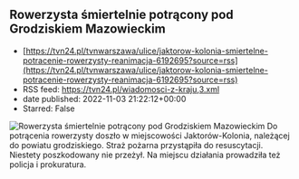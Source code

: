 ## Rowerzysta śmiertelnie potrącony pod Grodziskiem Mazowieckim
 - [https://tvn24.pl/tvnwarszawa/ulice/jaktorow-kolonia-smiertelne-potracenie-rowerzysty-reanimacja-6192695?source=rss](https://tvn24.pl/tvnwarszawa/ulice/jaktorow-kolonia-smiertelne-potracenie-rowerzysty-reanimacja-6192695?source=rss)
 - RSS feed: https://tvn24.pl/wiadomosci-z-kraju,3.xml
 - date published: 2022-11-03 21:22:12+00:00
 - Starred: False

<img alt="Rowerzysta śmiertelnie potrącony pod Grodziskiem Mazowieckim" src="https://tvn24.pl/tvnwarszawa/najnowsze/cdn-zdjecie-ynlic2-smiertelne-potracenie-rowerzysty-w-miejscowosci-jaktorow-kolonia-6192728/alternates/LANDSCAPE_1280" />
    Do potrącenia rowerzysty doszło w miejscowości Jaktorów-Kolonia, należącej do powiatu grodziskiego. Straż pożarna przystąpiła do resuscytacji. Niestety poszkodowany nie przeżył. Na miejscu działania prowadziła też policja i prokuratura.
